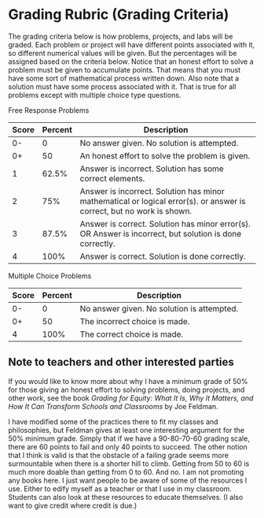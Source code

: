 # Grading Rubric (Grading Criteria)

The grading criteria below is how problems, projects, and labs will be graded.  Each problem or project will have different points associated with it, so different numerical values will be given.  But the percentages will be assigned based on the criteria below.  Notice that an honest effort to solve a problem must be given to accumulate points.  That means that you must have some sort of mathematical process written down.  Also note that a solution must have some process associated with it.  That is true for all problems except with multiple choice type questions.

Free Response Problems

Score | Percent | Description
----- | ------- | -----------
0- | 0 | No answer given.  No solution is attempted.
0+ | 50 | An honest effort to solve the problem is given.
1 | 62.5% | Answer is incorrect.  Solution has some correct elements.
2 | 75% | Answer is incorrect.  Solution has minor mathematical or logical error(s).  or answer is correct, but no work is shown.
3 | 87.5% | Answer is correct.  Solution has minor error(s).  OR  Answer is incorrect, but solution is done correctly.
4 | 100% | Answer is correct.  Solution is done correctly.

Multiple Choice Problems

Score | Percent | Description
----- | ------- | -----------
0- | 0 | No answer given.  No solution is attempted.
0+ | 50 | The incorrect choice is made.
4 | 100% | The correct choice is made.

## Note to teachers and other interested parties

If you would like to know more about why I have a minimum grade of 50% for those giving an honest effort to solving problems, doing projects, and other work, see the book <i>Grading for Equity: What It Is, Why It Matters, and How It Can Transform Schools and Classrooms</i> by Joe Feldman.

I have modified some of the practices there to fit my classes and philosophies, but Feldman gives at least one interesting argument for the 50% minimum grade.  Simply that if we have a 90-80-70-60 grading scale, there are 60 points to fail and only 40 points to succeed.  The other notion that I think is valid is that the obstacle of a failing grade seems more surmountable when there is a shorter hill to climb.  Getting from 50 to 60 is much more doable than getting from 0 to 60.  And no.  I am not promoting any books here.  I just want people to be aware of some of the resources I use.  Either to edify myself as a teacher or that I use in my classroom.  Students can also look at these resources to educate themselves.  (I also want to give credit where credit is due.)
